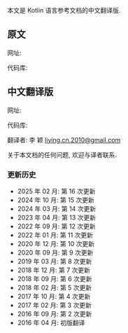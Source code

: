 [//]: # (title: 关于翻译)

本文是 Kotlin 语言参考文档的中文翻译版.

## 原文

网址: [](https://kotlinlang.org/docs/)

代码库: [](https://github.com/JetBrains/kotlin-web-site)

## 中文翻译版

网址: [](https://kotlin.liying-cn.net/)

代码库: [](https://github.com/LiYing2010/kotlin-web-site)

翻译者: 李 颖 [liying.cn.2010@gmail.com](mailto:liying.cn.2010@gmail.com)

关于本文档的任何问题, 欢迎与译者联系.


### 更新历史
* 2025 年 02 月: 第 16 次更新
* 2024 年 10 月: 第 15 次更新
* 2024 年 03 月: 第 14 次更新
* 2023 年 04 月: 第 13 次更新
* 2022 年 09 月: 第 12 次更新
* 2022 年 01 月: 第 11 次更新
* 2020 年 12 月: 第 10 次更新
* 2020 年 09 月: 第 9 次更新
* 2019 年 03 月: 第 8 次更新
* 2018 年 12 月: 第 7 次更新
* 2018 年 09 月: 第 6 次更新
* 2018 年 02 月: 第 5 次更新
* 2017 年 10 月: 第 4 次更新
* 2017 年 02 月: 第 3 次更新
* 2016 年 09 月: 第 2 次更新
* 2016 年 04 月: 初版翻译
